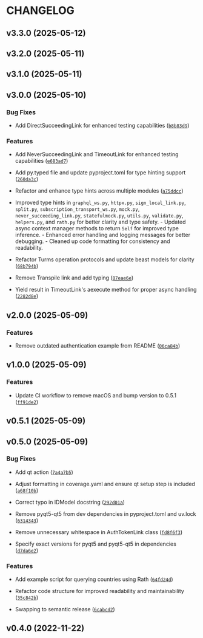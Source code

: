 # CHANGELOG


## v3.3.0 (2025-05-12)


## v3.2.0 (2025-05-11)


## v3.1.0 (2025-05-11)


## v3.0.0 (2025-05-10)

### Bug Fixes

- Add DirectSucceedingLink for enhanced testing capabilities
  ([`b8b83d9`](https://github.com/jhnnsrs/rath/commit/b8b83d9f7e389ff08c7195291527b902f09db287))

### Features

- Add NeverSucceedingLink and TimeoutLink for enhanced testing capabilities
  ([`e683ad7`](https://github.com/jhnnsrs/rath/commit/e683ad72dbf625db06c5a7b11b8d66e0578aa650))

- Add py.typed file and update pyproject.toml for type hinting support
  ([`260da3c`](https://github.com/jhnnsrs/rath/commit/260da3ca293814a013e410799168b290f7541717))

- Refactor and enhance type hints across multiple modules
  ([`a75ddcc`](https://github.com/jhnnsrs/rath/commit/a75ddccf847b6458c59bfa79fe2a1699e175e2e4))

- Improved type hints in `graphql_ws.py`, `httpx.py`, `sign_local_link.py`, `split.py`,
  `subscription_transport_ws.py`, `mock.py`, `never_succeeding_link.py`, `statefulmock.py`,
  `utils.py`, `validate.py`, `helpers.py`, and `rath.py` for better clarity and type safety. -
  Updated async context manager methods to return `Self` for improved type inference. - Enhanced
  error handling and logging messages for better debugging. - Cleaned up code formatting for
  consistency and readability.

- Refactor Turms operation protocols and update beast models for clarity
  ([`68b794b`](https://github.com/jhnnsrs/rath/commit/68b794ba65ba036dae25457c8333f16fe9fbd4a4))

- Remove Transpile link and add typing
  ([`87eae6e`](https://github.com/jhnnsrs/rath/commit/87eae6e0e296d216d78f63dc012c40c74b440e95))

- Yield result in TimeoutLink's aexecute method for proper async handling
  ([`2282d8e`](https://github.com/jhnnsrs/rath/commit/2282d8eba705f79c3886502222c83ddf4d9d5b6d))


## v2.0.0 (2025-05-09)

### Features

- Remove outdated authentication example from README
  ([`06ca84b`](https://github.com/jhnnsrs/rath/commit/06ca84b608dd5575a4f5c8aa812a00f738c3be74))


## v1.0.0 (2025-05-09)

### Features

- Update CI workflow to remove macOS and bump version to 0.5.1
  ([`ff91de2`](https://github.com/jhnnsrs/rath/commit/ff91de2b94d10a7b45dc6baa25141b0515324aa6))


## v0.5.1 (2025-05-09)


## v0.5.0 (2025-05-09)

### Bug Fixes

- Add qt action
  ([`7a4a7b5`](https://github.com/jhnnsrs/rath/commit/7a4a7b5a66eae9b205b1ab6b09122ae58193d2a8))

- Adjust formatting in coverage.yaml and ensure qt setup step is included
  ([`a68f10b`](https://github.com/jhnnsrs/rath/commit/a68f10bbedd072b795e6f51a9b7540c723c932b1))

- Correct typo in IDModel docstring
  ([`292d01a`](https://github.com/jhnnsrs/rath/commit/292d01a66f59fc2498ae4f2c6baf822fb772bf8a))

- Remove pyqt5-qt5 from dev dependencies in pyproject.toml and uv.lock
  ([`6314343`](https://github.com/jhnnsrs/rath/commit/6314343ffe717e5ea1e4d107eceeb7db81c2a90b))

- Remove unnecessary whitespace in AuthTokenLink class
  ([`fd8f6f3`](https://github.com/jhnnsrs/rath/commit/fd8f6f3cb3c5c209cffd875abe6c203ed09cb2ce))

- Specify exact versions for pyqt5 and pyqt5-qt5 in dependencies
  ([`d7da6e2`](https://github.com/jhnnsrs/rath/commit/d7da6e2fc2e905074978bfa6b31897fc6ef54b7f))

### Features

- Add example script for querying countries using Rath
  ([`64fd24d`](https://github.com/jhnnsrs/rath/commit/64fd24ddff3c570d843a1260e7db328b7d2a6bda))

- Refactor code structure for improved readability and maintainability
  ([`35c842b`](https://github.com/jhnnsrs/rath/commit/35c842bfa4533d5da82b6fb7fe6fb3521c5e56c3))

- Swapping to semantic release
  ([`6cabcd2`](https://github.com/jhnnsrs/rath/commit/6cabcd2b57201230a5e12a790b91593993a968ef))


## v0.4.0 (2022-11-22)
